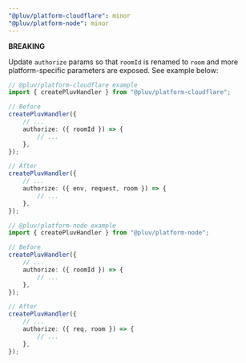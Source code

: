```yaml
---
"@pluv/platform-cloudflare": minor
"@pluv/platform-node": minor
---
```


**BREAKING**

Update `authorize` params so that `roomId` is renamed to `room` and more platform-specific parameters are exposed. See example below:

```ts
// @pluv/platform-cloudflare example
import { createPluvHandler } from "@pluv/platform-cloudflare";

// Before
createPluvHandler({
    // ...
    authorize: ({ roomId }) => {
        // ...
    },
});

// After
createPluvHandler({
    // ...
    authorize: ({ env, request, room }) => {
        // ...
    },
});
```

```ts
// @pluv/platform-node example
import { createPluvHandler } from "@pluv/platform-node";

// Before
createPluvHandler({
    // ...
    authorize: ({ roomId }) => {
        // ...
    },
});

// After
createPluvHandler({
    // ...
    authorize: ({ req, room }) => {
        // ...
    },
});
```
